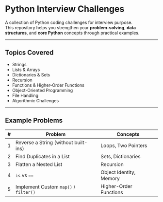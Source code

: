 #  Python Interview Challenges

A collection of Python coding challenges for  interview purpose.  
This repository helps you strengthen your **problem-solving**, **data structures**, and **core Python** concepts through practical examples.

---

##  Topics Covered
- Strings
- Lists & Arrays
- Dictionaries & Sets
- Recursion
- Functions & Higher-Order Functions
- Object-Oriented Programming
- File Handling
- Algorithmic Challenges
---

##  Example Problems
| # | Problem | Concepts |
|---|----------|-----------|
| 1 | Reverse a String (without built-ins) | Loops, Two Pointers |
| 2 | Find Duplicates in a List | Sets, Dictionaries |
| 3 | Flatten a Nested List | Recursion |
| 4 | `is` vs `==` | Object Identity, Memory |
| 5 | Implement Custom `map()` / `filter()` | Higher-Order Functions |
